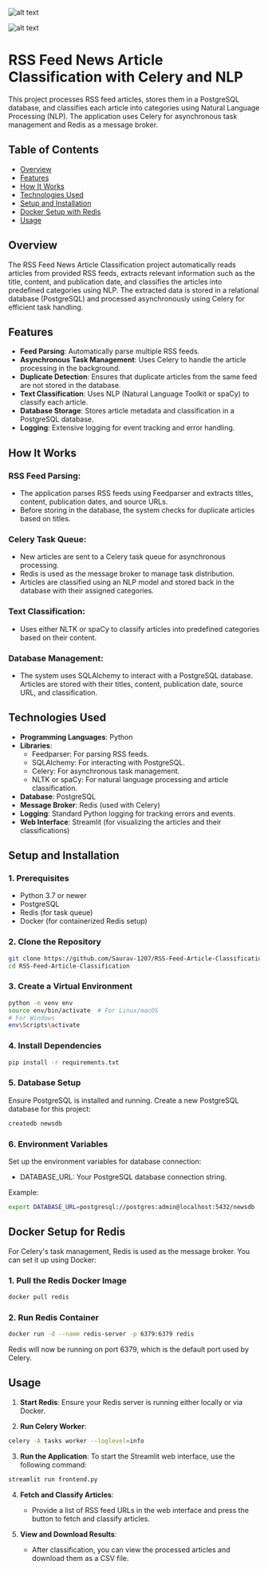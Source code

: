 ![alt text]([https://github.com/Saurav-1207/Swiggy-Pizza-Order-Automation/blob/a1bbce4314e5b29103fedd29f264cdd938b148e0/Capture.PNG](https://github.com/Saurav-1207/RSS-Feed-Artcle-Classifier/blob/087e9985bc0a0b98a627f4c20cf715038766f1a3/rss.PNG))

![alt text]([https://github.com/Saurav-1207/Swiggy-Pizza-Order-Automation/blob/a1bbce4314e5b29103fedd29f264cdd938b148e0/Capture.PNG](https://github.com/Saurav-1207/RSS-Feed-Artcle-Classifier/blob/087e9985bc0a0b98a627f4c20cf715038766f1a3/classify.PNG))

# RSS Feed News Article Classification with Celery and NLP

This project processes RSS feed articles, stores them in a PostgreSQL database, and classifies each article into categories using Natural Language Processing (NLP). The application uses Celery for asynchronous task management and Redis as a message broker.

## Table of Contents
- [Overview](#overview)
- [Features](#features)
- [How It Works](#how-it-works)
- [Technologies Used](#technologies-used)
- [Setup and Installation](#setup-and-installation)
- [Docker Setup with Redis](#docker-setup-for-redis)
- [Usage](#usage)

## Overview

The RSS Feed News Article Classification project automatically reads articles from provided RSS feeds, extracts relevant information such as the title, content, and publication date, and classifies the articles into predefined categories using NLP. The extracted data is stored in a relational database (PostgreSQL) and processed asynchronously using Celery for efficient task handling.

## Features

- **Feed Parsing**: Automatically parse multiple RSS feeds.
- **Asynchronous Task Management**: Uses Celery to handle the article processing in the background.
- **Duplicate Detection**: Ensures that duplicate articles from the same feed are not stored in the database.
- **Text Classification**: Uses NLP (Natural Language Toolkit or spaCy) to classify each article.
- **Database Storage**: Stores article metadata and classification in a PostgreSQL database.
- **Logging**: Extensive logging for event tracking and error handling.

## How It Works

### RSS Feed Parsing:
- The application parses RSS feeds using Feedparser and extracts titles, content, publication dates, and source URLs.
- Before storing in the database, the system checks for duplicate articles based on titles.

### Celery Task Queue:
- New articles are sent to a Celery task queue for asynchronous processing.
- Redis is used as the message broker to manage task distribution.
- Articles are classified using an NLP model and stored back in the database with their assigned categories.

### Text Classification:
- Uses either NLTK or spaCy to classify articles into predefined categories based on their content.

### Database Management:
- The system uses SQLAlchemy to interact with a PostgreSQL database. Articles are stored with their titles, content, publication date, source URL, and classification.

## Technologies Used

- **Programming Languages**: Python
- **Libraries**:
  - Feedparser: For parsing RSS feeds.
  - SQLAlchemy: For interacting with PostgreSQL.
  - Celery: For asynchronous task management.
  - NLTK or spaCy: For natural language processing and article classification.
- **Database**: PostgreSQL
- **Message Broker**: Redis (used with Celery)
- **Logging**: Standard Python logging for tracking errors and events.
- **Web Interface**: Streamlit (for visualizing the articles and their classifications)

## Setup and Installation

### 1. Prerequisites
- Python 3.7 or newer
- PostgreSQL
- Redis (for task queue)
- Docker (for containerized Redis setup)

### 2. Clone the Repository
```bash
git clone https://github.com/Saurav-1207/RSS-Feed-Article-Classification.git
cd RSS-Feed-Article-Classification
```

### 3. Create a Virtual Environment
```bash
python -m venv env
source env/bin/activate  # For Linux/macOS
# For Windows
env\Scripts\activate
```

### 4. Install Dependencies
```bash
pip install -r requirements.txt
```

### 5. Database Setup
Ensure PostgreSQL is installed and running.
Create a new PostgreSQL database for this project:
```bash
createdb newsdb
```

### 6. Environment Variables
Set up the environment variables for database connection:
- DATABASE_URL: Your PostgreSQL database connection string.

Example:
```bash
export DATABASE_URL=postgresql://postgres:admin@localhost:5432/newsdb
```

## Docker Setup for Redis

For Celery's task management, Redis is used as the message broker. You can set it up using Docker:

### 1. Pull the Redis Docker Image
```bash
docker pull redis
```

### 2. Run Redis Container
```bash
docker run -d --name redis-server -p 6379:6379 redis
```
Redis will now be running on port 6379, which is the default port used by Celery.

## Usage

1. **Start Redis**: Ensure your Redis server is running either locally or via Docker.

2. **Run Celery Worker**:
```bash
celery -A tasks worker --loglevel=info
```

3. **Run the Application**: To start the Streamlit web interface, use the following command:
```bash
streamlit run frontend.py
```

4. **Fetch and Classify Articles**:
   - Provide a list of RSS feed URLs in the web interface and press the button to fetch and classify articles.

5. **View and Download Results**:
   - After classification, you can view the processed articles and download them as a CSV file.
